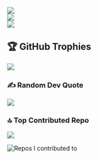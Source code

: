![](https://github-readme-stats.vercel.app/api?username=tungthien408&theme=dark&hide_border=false&include_all_commits=false&count_private=true)<br/>
![](https://nirzak-streak-stats.vercel.app/?user=tungthien408&theme=dark&hide_border=false)<br/>
![](https://github-readme-stats.vercel.app/api/top-langs/?username=tungthien408&theme=dark&hide_border=false&include_all_commits=false&count_private=true&layout=compact)

## 🏆 GitHub Trophies
![](https://github-profile-trophy.vercel.app/?username=tungthien408&theme=radical&no-frame=false&no-bg=true&margin-w=4)

### ✍️ Random Dev Quote
![](https://quotes-github-readme.vercel.app/api?type=horizontal&theme=tokyonight)

### 🔝 Top Contributed Repo
![](https://github-contributor-stats.vercel.app/api?username=tungthien408&limit=5&theme=dark&combine_all_yearly_contributions=true)

![Repos I contributed to](https://github-contrib-stats.vercel.app/tungthien408/contributed.svg)
